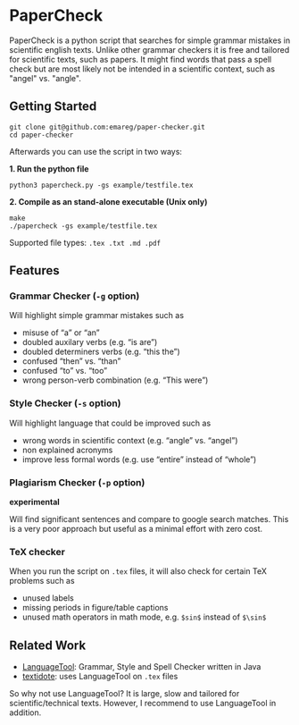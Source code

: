
# PaperCheck

PaperCheck is a python script that searches for simple grammar mistakes in scientific english texts. Unlike other grammar checkers it is free and tailored for scientific texts, such as papers. It might find words that pass a spell check but are most likely not be intended in a scientific context, such as "angel" vs. "angle".


## Getting Started

```
git clone git@github.com:emareg/paper-checker.git
cd paper-checker
```

Afterwards you can use the script in two ways:

**1. Run the python file**
```
python3 papercheck.py -gs example/testfile.tex
```

**2. Compile as an stand-alone executable (Unix only)**
```
make
./papercheck -gs example/testfile.tex
```


Supported file types: `.tex .txt .md .pdf`


## Features

### Grammar Checker (`-g` option)
Will highlight simple grammar mistakes such as

* misuse of “a” or “an”
* doubled auxilary verbs (e.g. “is are”)
* doubled determiners verbs (e.g. “this the”)
* confused “then” vs. “than”
* confused “to” vs. “too”
* wrong person-verb combination (e.g. “This were”)



### Style Checker (`-s` option)
Will highlight language that could be improved such as


* wrong words in scientific context (e.g. “angle” vs. “angel”)
* non explained acronyms
* improve less formal words (e.g. use “entire” instead of “whole”)
<!-- * numbers below 12 are written as digits -->


### Plagiarism Checker (`-p` option)
**experimental**

Will find significant sentences and compare to google search matches. This is a very poor approach but useful as a minimal effort with zero cost.



### TeX checker
When you run the script on `.tex` files, it will also check for certain TeX problems such as

* unused labels
* missing periods in figure/table captions
* unused math operators in math mode, e.g. `$sin$` instead of `$\sin$` 


## Related Work

* [LanguageTool](https://languagetool.org/): Grammar, Style and Spell Checker written in Java
* [textidote](https://github.com/sylvainhalle/textidote): uses LanguageTool on `.tex` files

So why not use LanguageTool? It is large, slow and tailored for scientific/technical texts. However, I recommend to use LanguageTool in addition.

